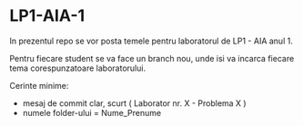 # LP1-AIA-1

In prezentul repo se vor posta temele pentru laboratorul de LP1 - AIA anul 1. 

Pentru fiecare student se va face un branch nou, unde isi va incarca fiecare tema corespunzatoare laboratorului. 

Cerinte minime: 
- mesaj de commit clar, scurt ( Laborator nr. X - Problema X )
- numele folder-ului = Nume_Prenume
